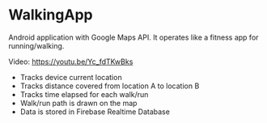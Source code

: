 # WalkingApp
Android application with Google Maps API. It operates like a fitness app for running/walking. 

Video: https://youtu.be/Yc_fdTKwBks

- Tracks device current location
- Tracks distance covered from location A to location B
- Tracks time elapsed for each walk/run
- Walk/run path is drawn on the map
- Data is stored in Firebase Realtime Database
